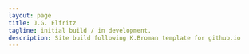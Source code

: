 ```yaml
---
layout: page
title: J.G. Elfritz
tagline: initial build / in development.
description: Site build following K.Broman template for github.io
---
```


